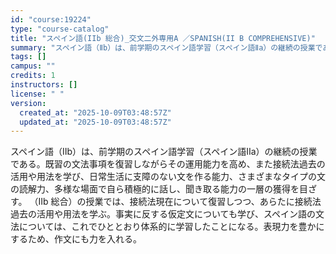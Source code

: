 ```yaml
---
id: "course:19224"
type: "course-catalog"
title: "スペイン語(IIb 総合)_交文二外専用A ／SPANISH(II B COMPREHENSIVE)"
summary: "スペイン語（Ⅱb）は、前学期のスペイン語学習（スペイン語Ⅱa）の継続の授業である。既習の文法事項を復習しながらその運用能力を高め、また接続法過去の活用や用法を学び、日常生活に支障のない文を作る能力、さまざまなタイプの文の読解力、多様な場面で…"
tags: []
campus: ""
credits: 1
instructors: []
license: " "
version:
  created_at: "2025-10-09T03:48:57Z"
  updated_at: "2025-10-09T03:48:57Z"
---
```


スペイン語（Ⅱb）は、前学期のスペイン語学習（スペイン語Ⅱa）の継続の授業である。既習の文法事項を復習しながらその運用能力を高め、また接続法過去の活用や用法を学び、日常生活に支障のない文を作る能力、さまざまなタイプの文の読解力、多様な場面で自ら積極的に話し、聞き取る能力の一層の獲得を目ざす。 （Ⅱb 総合）の授業では、接続法現在について復習しつつ、あらたに接続法過去の活用や用法を学ぶ。事実に反する仮定文についても学び、スペイン語の文法については、これでひととおり体系的に学習したことになる。表現力を豊かにするため、作文にも力を入れる。
